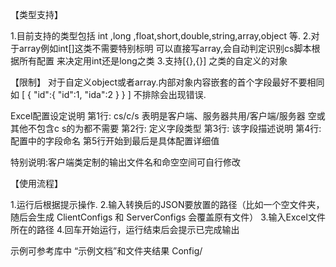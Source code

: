 【类型支持】

1.目前支持的类型包括 int ,long ,float,short,double,string,array,object 等.
2.对于array例如int[]这类不需要特别标明 可以直接写array,会自动判定识别cs脚本根据所有配置 来决定用int还是long之类
3.支持[{},{}] 之类的自定义的对象


【限制】
	对于自定义object或者array.内部对象内容嵌套的首个字段最好不要相同
如 
[
  {
	  "id":{
		"id":1,
		"ida":2
	  }
  }
]
不排除会出现错误.


Excel配置设定说明
第1行: cs/c/s  表明是客户端、服务器共用/客户端/服务器 空或其他不包含c s的为都不需要
第2行: 定义字段类型
第3行: 该字段描述说明
第4行: 配置中的字段命名
第5行开始到最后是具体配置详细值


特别说明:客户端类定制的输出文件名和命空空间可自行修改


【使用流程】

1.运行后根据提示操作.
2.输入转换后的JSON要放置的路径（比如一个空文件夹，随后会生成 ClientConfigs 和 ServerConfigs 会覆盖原有文件）
3.输入Excel文件所在的路径
4.回车开始运行，运行结束后会提示已完成输出

示例可参考库中 “示例文档”和文件夹结果 Config/
